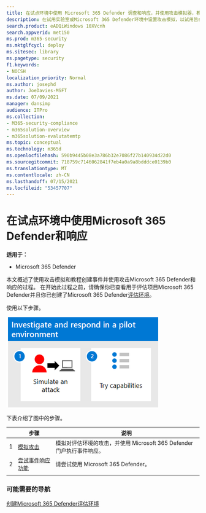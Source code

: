 ```yaml
---
title: 在试点环境中使用 Microsoft 365 Defender 调查和响应，并使用攻击模拟器，教用户检测、调查攻击面并增强安全状态
description: 在试用实验室或Microsoft 365 Defender环境中设置攻击模拟，以试用旨在教用户保护设备、标识、数据和应用程序的安全解决方案。
search.product: eADQiWindows 10XVcnh
search.appverid: met150
ms.prod: m365-security
ms.mktglfcycl: deploy
ms.sitesec: library
ms.pagetype: security
f1.keywords:
- NOCSH
localization_priority: Normal
ms.author: josephd
author: JoeDavies-MSFT
ms.date: 07/09/2021
manager: dansimp
audience: ITPro
ms.collection:
- M365-security-compliance
- m365solution-overview
- m365solution-evalutatemtp
ms.topic: conceptual
ms.technology: m365d
ms.openlocfilehash: 590b9445b08e3a786b32e7086f27b140934d22d0
ms.sourcegitcommit: 718759c7146062841f7eb4a0a9a8bdddce0139b0
ms.translationtype: MT
ms.contentlocale: zh-CN
ms.lasthandoff: 07/15/2021
ms.locfileid: "53457707"
---
```

# <a name="investigate-and-respond-using-microsoft-365-defender-in-a-pilot-environment"></a>在试点环境中使用Microsoft 365 Defender和响应

**适用于：**
- Microsoft 365 Defender

本文概述了使用攻击模拟和教程创建事件并使用攻击Microsoft 365 Defender和响应的过程。 在开始此过程之前，请确保你已查看用于评估项目Microsoft 365 Defender并且你已创建了[](eval-overview.md)Microsoft 365 Defender[评估环境](eval-create-eval-environment.md)。

使用以下步骤。

![在测试评估环境中执行Microsoft 365 Defender响应的步骤](../../media/eval-defender-investigate-respond/eval-defender-eval-investigate-respond-steps.png)

下表介绍了图中的步骤。

| |步骤  |说明  |
|---------|---------|---------|
|1|[模拟攻击](eval-defender-investigate-respond-simulate-attack.md)     |   模拟对评估环境的攻击，并使用 Microsoft 365 Defender门户执行事件响应。      |
|2|[尝试事件响应功能 ](eval-defender-investigate-respond-additional.md)    |    请尝试使用 Microsoft 365 Defender。     |
||||

### <a name="navigation-you-may-need"></a>可能需要的导航

[创建Microsoft 365 Defender评估环境](eval-create-eval-environment.md)
